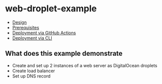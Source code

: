 # web-droplet-example

- [Design](docs/design.md)
- [Prerequisites](docs/prerequisites.md)
- [Deployment via GitHub Actions](docs/deployment-github-actions.md)
- [Deployment via CLI](docs/deployment-cli.md)

## What does this example demonstrate

- Create and set up 2 instances of a web server as DigitalOcean droplets
- Create load balancer
- Set up DNS record
